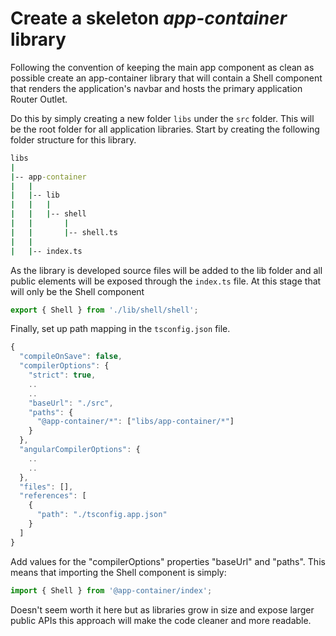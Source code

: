 # Create a skeleton _app-container_ library

Following the convention of keeping the main app component as clean as possible create an app-container library that will contain a Shell component that renders the application's navbar and hosts the primary application Router Outlet.

Do this by simply creating a new folder `libs` under the `src` folder. This will be the root folder for all application libraries. Start by creating the following folder structure for this library.

```bat
libs
|
|-- app-container
|   |
|   |-- lib
|   |   |
|   |   |-- shell
|   |       |
|   |       |-- shell.ts
|   |
|   |-- index.ts
```

As the library is developed source files will be added to the lib folder and all public elements will be exposed through the `index.ts` file. At this stage that will only be the Shell component

```ts
export { Shell } from './lib/shell/shell';
```

Finally, set up path mapping in the `tsconfig.json` file.

```ts
{
  "compileOnSave": false,
  "compilerOptions": {
    "strict": true,
    ..
    ..
    "baseUrl": "./src",
    "paths": {
      "@app-container/*": ["libs/app-container/*"]
    }
  },
  "angularCompilerOptions": {
    ..
    ..
  },
  "files": [],
  "references": [
    {
      "path": "./tsconfig.app.json"
    }
  ]
}
```

Add values for the "compilerOptions" properties "baseUrl" and "paths". This means that importing the Shell component is simply:

```ts
import { Shell } from '@app-container/index';
```

Doesn't seem worth it here but as libraries grow in size and expose larger public APIs this approach will make the code cleaner and more readable.
